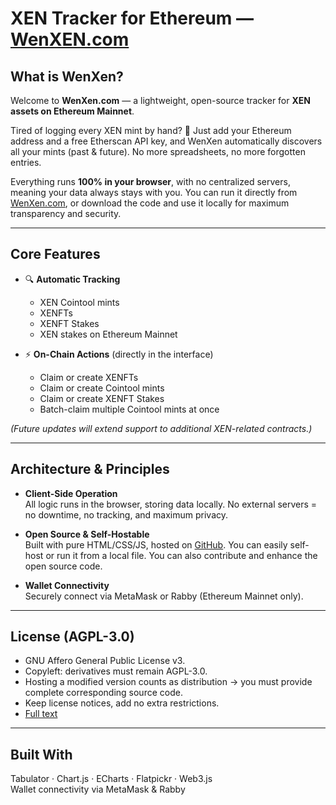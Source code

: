 # XEN Tracker for Ethereum — [WenXEN.com](https://wenxen.com)

## What is WenXen?

Welcome to **WenXen.com** — a lightweight, open-source tracker for **XEN assets on Ethereum Mainnet**.

Tired of logging every XEN mint by hand? 🥱 Just add your Ethereum address and a free Etherscan API key, and WenXen automatically discovers all your mints (past & future). No more spreadsheets, no more forgotten entries.

Everything runs **100% in your browser**, with no centralized servers, meaning your data always stays with you. You can run it directly from [WenXen.com](https://wenxen.com), or download the code and use it locally for maximum transparency and security.

---

## Core Features

- 🔍 **Automatic Tracking**
    - XEN Cointool mints
    - XENFTs
    - XENFT Stakes
    - XEN stakes on Ethereum Mainnet

- ⚡ **On-Chain Actions** (directly in the interface)
    - Claim or create XENFTs
    - Claim or create Cointool mints
    - Claim or create XENFT Stakes
    - Batch-claim multiple Cointool mints at once

*(Future updates will extend support to additional XEN-related contracts.)*

---

## Architecture & Principles

- **Client-Side Operation**  
  All logic runs in the browser, storing data locally. No external servers = no downtime, no tracking, and maximum privacy.

- **Open Source & Self-Hostable**  
  Built with pure HTML/CSS/JS, hosted on [GitHub](https://github.com/JozefJarosciak/wenxen.com). You can easily self-host or run it from a local file. You can also contribute and enhance the open source code.

- **Wallet Connectivity**  
  Securely connect via MetaMask or Rabby (Ethereum Mainnet only).

---

## License (AGPL-3.0)

- GNU Affero General Public License v3.
- Copyleft: derivatives must remain AGPL-3.0.
- Hosting a modified version counts as distribution → you must provide complete corresponding source code.
- Keep license notices, add no extra restrictions.
- [Full text](https://www.gnu.org/licenses/agpl-3.0.html)

---

## Built With

Tabulator · Chart.js · ECharts · Flatpickr · Web3.js  
Wallet connectivity via MetaMask & Rabby  

